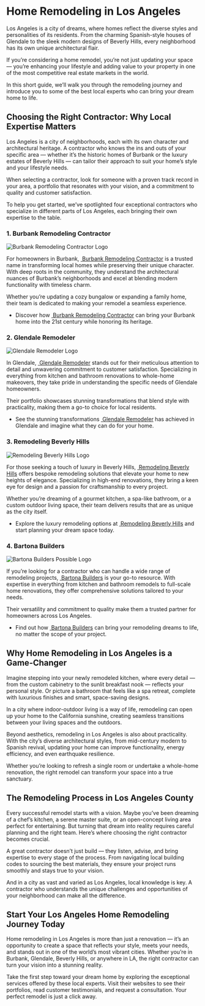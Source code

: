 <html>
  <head>
    <meta content="text/html; charset=UTF-8" http-equiv="content-type">
  </head>
  <body class="c21 doc-content">
    <h1 class="c5" id="h.k1wvex4g2ndb">
      <span class="c13 c20">Home Remodeling in Los Angeles</span>
    </h1>
    <p class="c12">
      <span class="c7 c1">Los Angeles is a city of dreams, where homes reflect the diverse styles and personalities of its residents. From the charming Spanish-style houses of Glendale to the sleek modern designs of Beverly Hills, every neighborhood has its own unique architectural flair. </span>
    </p>
    <p class="c12">
      <span class="c7 c1">If you’re considering a home remodel, you’re not just updating your space — you’re enhancing your lifestyle and adding value to your property in one of the most competitive real estate markets in the world. </span>
    </p>
    <p class="c12">
      <span class="c1">In this short guide, we’ll walk you through the remodeling journey and introduce you to some of the best local experts who can bring your dream home to life.</span>
    </p>
    <h2 class="c4" id="h.rcuc2qlcv4ux">
      <span class="c13 c15">Choosing the Right Contractor: Why Local Expertise Matters</span>
    </h2>
    <p class="c12">
      <span class="c7 c1">Los Angeles is a city of neighborhoods, each with its own character and architectural heritage. A contractor who knows the ins and outs of your specific area — whether it’s the historic homes of Burbank or the luxury estates of Beverly Hills — can tailor their approach to suit your home’s style and your lifestyle needs.</span>
    </p>
    <p class="c12">
      <span class="c7 c1">When selecting a contractor, look for someone with a proven track record in your area, a portfolio that resonates with your vision, and a commitment to quality and customer satisfaction.</span>
    </p>
    <p class="c12">
      <span class="c1">To help you get started, we’ve spotlighted four exceptional contractors who specialize in different parts of Los Angeles, each bringing their own expertise to the table.</span>
    </p>
    <h3 class="c8" id="h.u1yjuxbwsyfc">
      <span class="c18 c14">1. Burbank Remodeling Contractor</span>
    </h3>
           <img class="contractor-logo" src="https://burbankremodelingcontractor.com/wp-content/uploads/2024/06/cropped-BRC-Updated-Logo-1-300x233.png" alt="Burbank Remodeling Contractor Logo">
    <p class="c2">
      <span class="c1">For homeowners in Burbank,</span>
      <span class="c1">
        <a class="c0" href="https://burbankremodelingcontractor.com/">&nbsp;Burbank Remodeling Contractor</a>
      </span>
      <span class="c7 c1"> is a trusted name in transforming local homes while preserving their unique character. With deep roots in the community, they understand the architectural nuances of Burbank’s neighborhoods and excel at blending modern functionality with timeless charm.</span>
    </p>
    <p class="c2">
      <span class="c7 c1">Whether you’re updating a cozy bungalow or expanding a family home, their team is dedicated to making your remodel a seamless experience.</span>
    </p>
    <ul class="c17 lst-kix_vdf8jxj7dqfj-0 start">
      <li class="c10 li-bullet-0">
        <span class="c1 c3">Discover how</span>
        <span class="c1 c3">
          <a class="c0" href="https://burbankremodelingcontractor.com/">&nbsp;Burbank Remodeling Contractor</a>
        </span>
        <span class="c19 c1 c3"> can bring your Burbank home into the 21st century while honoring its heritage.</span>
      </li>
    </ul>
    <h3 class="c8" id="h.ugpg0k90de7q">
      <span class="c18 c14">2. Glendale Remodeler</span>
    </h3>
              <img class="contractor-logo" src="https://glendaleremodeler.com/wp-content/uploads/2024/05/cropped-Glendale-Remodeler-Logo-2-300x212.png" alt="Glendale Remodeler Logo">
    <p class="c2">
      <span class="c1">In Glendale,</span>
      <span class="c1">
        <a class="c0" href="https://glendaleremodeler.com/">&nbsp;Glendale Remodeler</a>
      </span>
      <span class="c7 c1"> stands out for their meticulous attention to detail and unwavering commitment to customer satisfaction. Specializing in everything from kitchen and bathroom renovations to whole-home makeovers, they take pride in understanding the specific needs of Glendale homeowners.</span>
    </p>
    <p class="c2">
      <span class="c7 c1">Their portfolio showcases stunning transformations that blend style with practicality, making them a go-to choice for local residents.</span>
    </p>
    <ul class="c17 lst-kix_khkrisynmepo-0 start">
      <li class="c10 li-bullet-0">
        <span class="c1 c3">See the stunning transformations</span>
        <span class="c1 c3">
          <a class="c0" href="https://glendaleremodeler.com/">&nbsp;Glendale Remodeler</a>
        </span>
        <span class="c19 c1 c3"> has achieved in Glendale and imagine what they can do for your home.</span>
      </li>
    </ul>
    <h3 class="c8" id="h.wnysz2x8vj91">
      <span class="c14">3. Remodeling Beverly Hills</span>
    </h3>
              <img class="contractor-logo" src="https://remodelingbeverlyhills.com/wp-content/uploads/2024/07/cropped-RBH-Favicon-1.png" alt="Remodeling Beverly Hills Logo">
    <p class="c2">
      <span class="c1">For those seeking a touch of luxury in Beverly Hills,</span>
      <span class="c1">
        <a class="c0" href="https://remodelingbeverlyhills.com/">&nbsp;Remodeling Beverly Hills</a>
      </span>
      <span class="c7 c1"> offers bespoke remodeling solutions that elevate your home to new heights of elegance. Specializing in high-end renovations, they bring a keen eye for design and a passion for craftsmanship to every project.</span>
    </p>
    <p class="c2">
      <span class="c7 c1">Whether you’re dreaming of a gourmet kitchen, a spa-like bathroom, or a custom outdoor living space, their team delivers results that are as unique as the city itself.</span>
    </p>
    <ul class="c17 lst-kix_6sgr1xqt8lqr-0 start">
      <li class="c10 li-bullet-0">
        <span class="c1 c3">Explore the luxury remodeling options at</span>
        <span class="c1 c3">
          <a class="c0" href="https://remodelingbeverlyhills.com/">&nbsp;Remodeling Beverly Hills</a>
        </span>
        <span class="c1 c3 c19"> and start planning your dream space today.</span>
      </li>
    </ul>
    <h3 class="c8" id="h.tlws2apalmp2">
      <span class="c14 c18">4. Bartona Builders</span>
    </h3>
    <img src="https://i.ibb.co/v6TbZ1Zt/a-minimalist-logo-for-a-general-contract-3-D1o-Igew-Q4ev-V3mi9uo8-g-b7jx-RYXHQHmpj8-Bh-1z-aw.png" alt="Bartona Builders Possible Logo" border="0" />
    <p class="c2">
      <span class="c1">If you’re looking for a contractor who can handle a wide range of remodeling projects,</span>
      <span class="c1">
        <a class="c0" href="https://www.homeadvisor.com/rated.TopQualityCarpentry.145046627.html">&nbsp;Bartona Builders</a>
      </span>
      <span class="c7 c1"> is your go-to resource. With expertise in everything from kitchen and bathroom remodels to full-scale home renovations, they offer comprehensive solutions tailored to your needs.</span>
    </p>
    <p class="c2">
      <span class="c7 c1">Their versatility and commitment to quality make them a trusted partner for homeowners across Los Angeles.</span>
    </p>
    <ul class="c17 lst-kix_2bzhvy9to5fz-0 start">
      <li class="c10 li-bullet-0">
        <span class="c1 c3">Find out how</span>
        <span class="c1 c3">
          <a class="c0" href="https://www.homeadvisor.com/rated.TopQualityCarpentry.145046627.html">&nbsp;Bartona Builders</a>
        </span>
        <span class="c19 c1 c3"> can bring your remodeling dreams to life, no matter the scope of your project.</span>
      </li>
    </ul>
    <h2 class="c4" id="h.buhb3h28et53">
      <span class="c13 c15">Why Home Remodeling in Los Angeles is a Game-Changer</span>
    </h2>
    <p class="c12">
      <span class="c7 c1">Imagine stepping into your newly remodeled kitchen, where every detail — from the custom cabinetry to the sunlit breakfast nook — reflects your personal style. Or picture a bathroom that feels like a spa retreat, complete with luxurious finishes and smart, space-saving designs.</span>
    </p>
    <p class="c12">
      <span class="c7 c1">In a city where indoor-outdoor living is a way of life, remodeling can open up your home to the California sunshine, creating seamless transitions between your living spaces and the outdoors.</span>
    </p>
    <p class="c12">
      <span class="c7 c1">Beyond aesthetics, remodeling in Los Angeles is also about practicality. With the city’s diverse architectural styles, from mid-century modern to Spanish revival, updating your home can improve functionality, energy efficiency, and even earthquake resilience.</span>
    </p>
    <p class="c12">
      <span class="c1">Whether you’re looking to refresh a single room or undertake a whole-home renovation, the right remodel can transform your space into a true sanctuary.</span>
    </p>
    <h2 class="c4" id="h.sdcn1pc206tj">
      <span class="c14">The Remodeling Process in Los Angeles County</span>
    </h2>
    <p class="c12">
      <span class="c7 c1">Every successful remodel starts with a vision. Maybe you’ve been dreaming of a chef’s kitchen, a serene master suite, or an open-concept living area perfect for entertaining. But turning that dream into reality requires careful planning and the right team. Here’s where choosing the right contractor becomes crucial.</span>
    </p>
    <p class="c12">
      <span class="c7 c1">A great contractor doesn’t just build — they listen, advise, and bring expertise to every stage of the process. From navigating local building codes to sourcing the best materials, they ensure your project runs smoothly and stays true to your vision.</span>
    </p>
    <p class="c12">
      <span class="c7 c1">And in a city as vast and varied as Los Angeles, local knowledge is key. A contractor who understands the unique challenges and opportunities of your neighborhood can make all the difference.</span>
    </p>
    <h2 class="c4" id="h.bnf8tbyjulth">
      <span class="c13 c15">Start Your Los Angeles Home Remodeling Journey Today</span>
    </h2>
    <p class="c12">
      <span class="c7 c1">Home remodeling in Los Angeles is more than just a renovation — it’s an opportunity to create a space that reflects your style, meets your needs, and stands out in one of the world’s most vibrant cities. Whether you’re in Burbank, Glendale, Beverly Hills, or anywhere in LA, the right contractor can turn your vision into a stunning reality.</span>
    </p>
    <p class="c12">
      <span class="c7 c1">Take the first step toward your dream home by exploring the exceptional services offered by these local experts. Visit their websites to see their portfolios, read customer testimonials, and request a consultation. Your perfect remodel is just a click away.</span>
    </p>
  </body>
</html>

